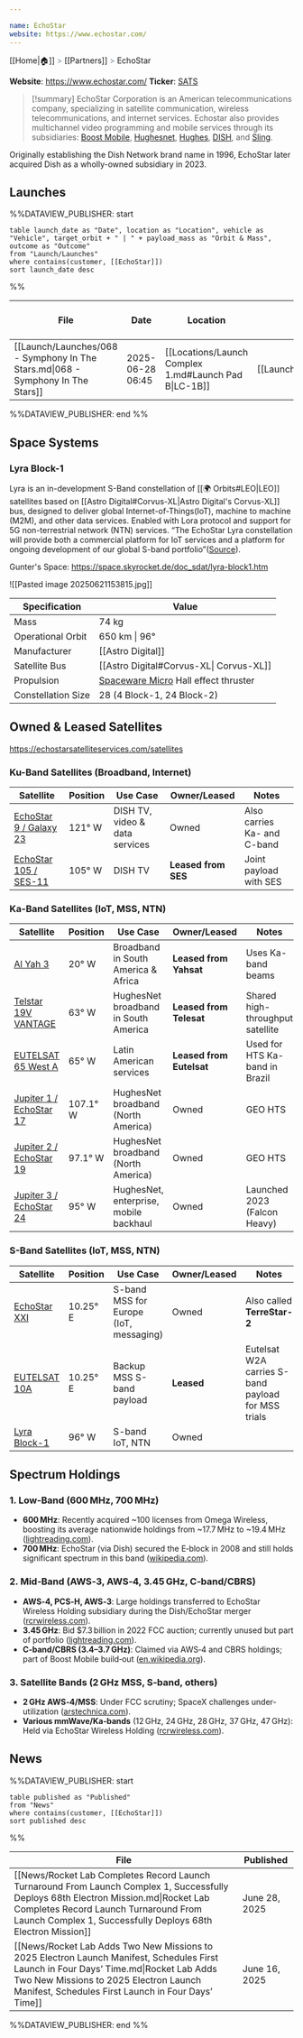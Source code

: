 ```yaml
---

name: EchoStar
website: https://www.echostar.com/
---
```

[[Home|🏠]] <span style="color: LightSlateGray">></span> [[Partners]] <span style="color: LightSlateGray">></span> EchoStar

**Website**: https://www.echostar.com/
**Ticker**: [SATS](https://finance.yahoo.com/quote/SATS/)

>[!summary]
>EchoStar Corporation is an American telecommunications company, specializing in satellite communication, wireless telecommunications, and internet services. Echostar also provides multichannel video programming and mobile services through its subsidiaries: [Boost Mobile](https://www.echostar.com/brands/boost-mobile), [Hughesnet](https://www.echostar.com/brands/hughesnet), [Hughes](https://www.echostar.com/brands/hughes), [DISH](https://www.echostar.com/brands/dish), and [Sling](https://www.echostar.com/brands/sling).
>
Originally establishing the Dish Network brand name in 1996, EchoStar later acquired Dish as a wholly-owned subsidiary in 2023.

## **Launches**

%%DATAVIEW_PUBLISHER: start
```
table launch_date as "Date", location as "Location", vehicle as "Vehicle", target_orbit + " | " + payload_mass as "Orbit & Mass", outcome as "Outcome"
from "Launch/Launches"
where contains(customer, [[EchoStar]])
sort launch_date desc
```
%%

| File                                                                            | Date             | Location                                              | Vehicle                          | Orbit & Mass           | Outcome |
| ------------------------------------------------------------------------------- | ---------------- | ----------------------------------------------------- | -------------------------------- | ---------------------- | ------- |
| [[Launch/Launches/068 - Symphony In The Stars.md\|068 - Symphony In The Stars]] | 2025-06-28 06:45 | [[Locations/Launch Complex 1.md#Launch Pad B\|LC-1B]] | [[Launch/Electron.md\|Electron]] | 650 km \| 96° \| 74 kg | ✅       |

%%DATAVIEW_PUBLISHER: end %%

## Space Systems

### Lyra Block-1

Lyra is an in-development S-Band constellation of [[🌍 Orbits#LEO|LEO]] satellites based on [[Astro Digital#Corvus-XL|Astro Digital's Corvus-XL]] bus, designed to deliver global Internet-of-Things(IoT), machine to machine (M2M), and other data services. Enabled with Lora protocol and support for 5G non-terrestrial network (NTN) services. “The EchoStar Lyra constellation will provide both a commercial platform for IoT services and a platform for ongoing development of our global S-band portfolio”([Source](https://www.linkedin.com/posts/hughesconnects_network-connectivity-satellite-activity-7041093850957783041-0EcL/?trk=public_profile_like_view)).

Gunter's Space: https://space.skyrocket.de/doc_sdat/lyra-block1.htm

![[Pasted image 20250621153815.jpg]]

| Specification      | Value                                                                              |
| ------------------ | ---------------------------------------------------------------------------------- |
| Mass               | 74 kg                                                                              |
| Operational Orbit  | 650 km \| 96°                                                                      |
| Manufacturer       | [[Astro Digital]]                                                                  |
| Satellite Bus      | [[Astro Digital#Corvus-XL\| Corvus-XL]]                                            |
| Propulsion         | [Spaceware Micro](https://www.exotrail.com/product/spaceware) Hall effect thruster |
| Constellation Size | 28 (4 Block-1, 24 Block-2)                                                         |

## Owned & Leased Satellites

https://echostarsatelliteservices.com/satellites

### Ku-Band Satellites (Broadband, Internet)

| Satellite                                                                    | Position | Use Case                       | Owner/Leased        | Notes                       |
| ---------------------------------------------------------------------------- | -------- | ------------------------------ | ------------------- | --------------------------- |
| [EchoStar 9 / Galaxy 23](https://space.skyrocket.de/doc_sdat/echostar-9.htm) | 121° W   | DISH TV, video & data services | Owned               | Also carries Ka- and C-band |
| [EchoStar 105 / SES-11](https://space.skyrocket.de/doc_sdat/echostar-9.htm)  | 105° W   | DISH TV                        | **Leased from SES** | Joint payload with SES      |

### Ka-Band Satellites (IoT, MSS, NTN)

| Satellite                                                                        | Position | Use Case                               | Owner/Leased             | Notes                            |
| -------------------------------------------------------------------------------- | -------- | -------------------------------------- | ------------------------ | -------------------------------- |
| [Al Yah 3](https://space.skyrocket.de/doc_sdat/al-yah-3.htm)                     | 20° W    | Broadband in South America & Africa    | **Leased from Yahsat**   | Uses Ka-band beams               |
| [Telstar 19V VANTAGE](https://space.skyrocket.de/doc_sdat/telstar-19v.htm)       | 63° W    | HughesNet broadband in South America   | **Leased from Telesat**  | Shared high-throughput satellite |
| [EUTELSAT 65 West A](https://space.skyrocket.de/doc_sdat/eutelsat-65-west-a.htm) | 65° W    | Latin American services                | **Leased from Eutelsat** | Used for HTS Ka-band in Brazil   |
| [Jupiter 1 / EchoStar 17](https://space.skyrocket.de/doc_sdat/jupiter-1.htm)     | 107.1° W | HughesNet broadband (North America)    | Owned                    | GEO HTS                          |
| [Jupiter 2 / EchoStar 19](https://space.skyrocket.de/doc_sdat/jupiter-2.htm)     | 97.1° W  | HughesNet broadband (North America)    | Owned                    | GEO HTS                          |
| [Jupiter 3 / EchoStar 24](https://space.skyrocket.de/doc_sdat/jupiter-3.htm)     | 95° W    | HughesNet, enterprise, mobile backhaul | Owned                    | Launched 2023 (Falcon Heavy)     |

### S-Band Satellites (IoT, MSS, NTN)

| Satellite                                                            | Position | Use Case                               | Owner/Leased | Notes                                              |
| -------------------------------------------------------------------- | -------- | -------------------------------------- | ------------ | -------------------------------------------------- |
| [EchoStar XXI](https://space.skyrocket.de/doc_sdat/terrestar-1.htm)  | 10.25° E | S-band MSS for Europe (IoT, messaging) | Owned        | Also called **TerreStar-2**                        |
| [EUTELSAT 10A](https://space.skyrocket.de/doc_sdat/eutelsat-w2a.htm) | 10.25° E | Backup MSS S-band payload              | **Leased**   | Eutelsat W2A carries S-band payload for MSS trials |
| [Lyra Block-1](https://space.skyrocket.de/doc_sdat/lyra-block1.htm)  | 96° W    | S-band IoT, NTN                        | Owned        |                                                    |

## Spectrum Holdings

### 1. Low‑Band (600 MHz, 700 MHz)

* **600 MHz**: Recently acquired \~100 licenses from Omega Wireless, boosting its average nationwide holdings from \~17.7 MHz to \~19.4 MHz ([lightreading.com][1]).
* **700 MHz**: EchoStar (via Dish) secured the E‑block in 2008 and still holds significant spectrum in this band ([wikipedia.com][2]).

### 2. Mid‑Band (AWS‑3, AWS‑4, 3.45 GHz, C‑band/CBRS)

* **AWS‑4, PCS‑H, AWS‑3**: Large holdings transferred to EchoStar Wireless Holding subsidiary during the Dish/EchoStar merger ([rcrwireless.com][3]).
* **3.45 GHz**: Bid \$7.3 billion in 2022 FCC auction; currently unused but part of portfolio ([lightreading.com][1]).
* **C‑band/CBRS (3.4–3.7 GHz)**: Claimed via AWS‑4 and CBRS holdings; part of Boost Mobile build‑out ([en.wikipedia.org][4]).

### 3. Satellite Bands (2 GHz MSS, S‑band, others)

* **2 GHz AWS‑4/MSS**: Under FCC scrutiny; SpaceX challenges under-utilization ([arstechnica.com][5]).
* **Various mmWave/Ka‑bands** (12 GHz, 24 GHz, 28 GHz, 37 GHz, 47 GHz): Held via EchoStar Wireless Holding ([rcrwireless.com][3]).


[1]: https://www.lightreading.com/open-ran/echostar-s-spectrum-strategy-may-pivot-to-lowband-and-leasing 
[2]: https://en.wikipedia.org/wiki/2008_United_States_wireless_spectrum_auction
[3]: https://www.rcrwireless.com/20240111/featured/echostar-shuffles-spectrum-licenses-hires-firm-to-look-at-strategic-alternatives
[4]: https://en.wikipedia.org/wiki/Boost_Mobile
[5]: https://arstechnica.com/tech-policy/2025/05/fcc-threatens-echostar-licenses-for-spectrum-that-spacex-wants-to-use/


## News
%%DATAVIEW_PUBLISHER: start
```
table published as "Published"
from "News"
where contains(customer, [[EchoStar]])
sort published desc
```
%%

| File                                                                                                                                                                                                                                         | Published     |
| -------------------------------------------------------------------------------------------------------------------------------------------------------------------------------------------------------------------------------------------- | ------------- |
| [[News/Rocket Lab Completes Record Launch Turnaround From Launch Complex 1, Successfully Deploys 68th Electron Mission.md\|Rocket Lab Completes Record Launch Turnaround From Launch Complex 1, Successfully Deploys 68th Electron Mission]] | June 28, 2025 |
| [[News/Rocket Lab Adds Two New Missions to 2025 Electron Launch Manifest, Schedules First Launch in Four Days’ Time.md\|Rocket Lab Adds Two New Missions to 2025 Electron Launch Manifest, Schedules First Launch in Four Days’ Time]]       | June 16, 2025 |

%%DATAVIEW_PUBLISHER: end %%

